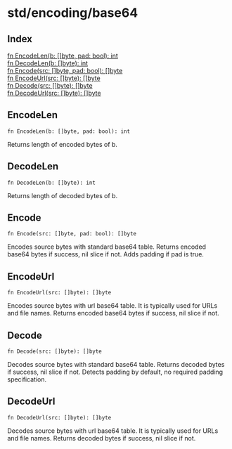 # std/encoding/base64

## Index

[fn EncodeLen(b: \[\]byte, pad: bool): int](#encodelen)\
[fn DecodeLen(b: \[\]byte): int](#decodelen)\
[fn Encode(src: \[\]byte, pad: bool): \[\]byte](#encode)\
[fn EncodeUrl(src: \[\]byte): \[\]byte](#encodeurl)\
[fn Decode(src: \[\]byte): \[\]byte](#decode)\
[fn DecodeUrl(src: \[\]byte): \[\]byte](#decodeurl)



## EncodeLen
```jule
fn EncodeLen(b: []byte, pad: bool): int
```
Returns length of encoded bytes of b.

## DecodeLen
```jule
fn DecodeLen(b: []byte): int
```
Returns length of decoded bytes of b.

## Encode
```jule
fn Encode(src: []byte, pad: bool): []byte
```
Encodes source bytes with standard base64 table. Returns encoded base64 bytes if success, nil slice if not. Adds padding if pad is true.

## EncodeUrl
```jule
fn EncodeUrl(src: []byte): []byte
```
Encodes source bytes with url base64 table. It is typically used for URLs and file names. Returns encoded base64 bytes if success, nil slice if not.

## Decode
```jule
fn Decode(src: []byte): []byte
```
Decodes source bytes with standard base64 table. Returns decoded bytes if success, nil slice if not. Detects padding by default, no required padding specification.

## DecodeUrl
```jule
fn DecodeUrl(src: []byte): []byte
```
Decodes source bytes with url base64 table. It is typically used for URLs and file names. Returns decoded bytes if success, nil slice if not.